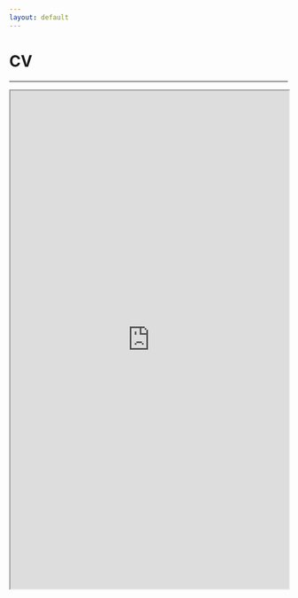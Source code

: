 ```yaml
---
layout: default
---
```

# CV 
---
<iframe src="https://docs.google.com/viewer?srcid=1jwOZwp416fbD2iPgwD4ufFyyjjgGmNsH&pid=explorer&efh=false&a=v&chrome=false&embedded=true" width="100%" height="900px"></iframe>
